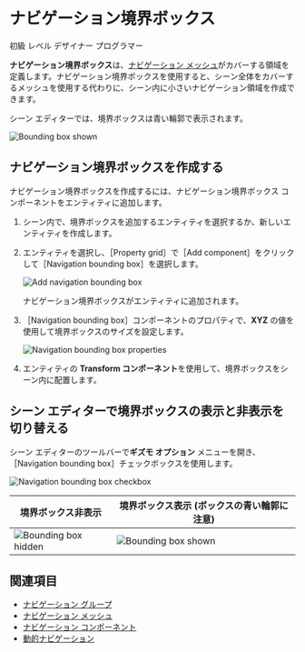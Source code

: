 # ナビゲーション境界ボックス

<span class="label label-doc-level">初級</span>
<span class="label label-doc-audience">レベル デザイナー</span>
<span class="label label-doc-audience">プログラマー</span>

**ナビゲーション境界ボックス**は、[ナビゲーション メッシュ](navigation-meshes.md)がカバーする領域を定義します。ナビゲーション境界ボックスを使用すると、シーン全体をカバーするメッシュを使用する代わりに、シーン内に小さいナビゲーション領域を作成できます。

シーン エディターでは、境界ボックスは青い輪郭で表示されます。

![Bounding box shown](media/navigation-bounding-box-on.jpg)

## ナビゲーション境界ボックスを作成する

ナビゲーション境界ボックスを作成するには、ナビゲーション境界ボックス コンポーネントをエンティティに追加します。

1. シーン内で、境界ボックスを追加するエンティティを選択するか、新しいエンティティを作成します。

2. エンティティを選択し、［Property grid］で［Add component］をクリックして［Navigation bounding box］を選択します。

    ![Add navigation bounding box](media/add-navigation-bounding-box.png)

    ナビゲーション境界ボックスがエンティティに追加されます。

3. ［Navigation bounding box］コンポーネントのプロパティで、**XYZ** の値を使用して境界ボックスのサイズを設定します。

    ![Navigation bounding box properties](media/navigation-bounding-box-properties.png)

4. エンティティの **Transform コンポーネント**を使用して、境界ボックスをシーン内に配置します。

## シーン エディターで境界ボックスの表示と非表示を切り替える

シーン エディターのツールバーで**ギズモ オプション** メニューを開き、［Navigation bounding box］チェックボックスを使用します。

![Navigation bounding box checkbox](media/navigation-bounding-box-checkbox.png)

| 境界ボックス非表示 | 境界ボックス表示 (ボックスの青い輪郭に注意)
|----------------------|------------
|![Bounding box hidden](media/navigation-bounding-box-off.jpg)| ![Bounding box shown](media/navigation-bounding-box-on.jpg)

## 関連項目

* [ナビゲーション グループ](navigation-groups.md)
* [ナビゲーション メッシュ](navigation-meshes.md)
* [ナビゲーション コンポーネント](navigation-components.md)
* [動的ナビゲーション](dynamic-navigation.md)
